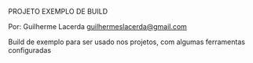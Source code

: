 PROJETO EXEMPLO DE BUILD

Por: Guilherme Lacerda
guilhermeslacerda@gmail.com

Build de exemplo para ser usado nos projetos, com algumas 
ferramentas configuradas